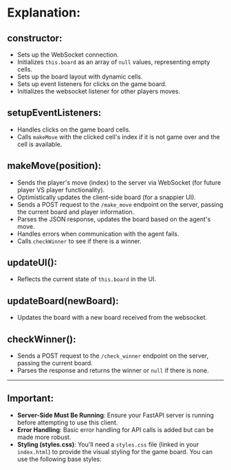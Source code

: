 # Explanation:

## constructor:
- Sets up the WebSocket connection.
- Initializes `this.board` as an array of `null` values, representing empty cells.
- Sets up the board layout with dynamic cells.
- Sets up event listeners for clicks on the game board.
- Initializes the websocket listener for other players moves.

## setupEventListeners:
- Handles clicks on the game board cells.
- Calls `makeMove` with the clicked cell's index if it is not game over and the cell is available.

## makeMove(position):
- Sends the player's move (index) to the server via WebSocket (for future player VS player functionality).
- Optimistically updates the client-side board (for a snappier UI).
- Sends a POST request to the `/make_move` endpoint on the server, passing the current board and player information.
- Parses the JSON response, updates the board based on the agent's move.
- Handles errors when communication with the agent fails.
- Calls `checkWinner` to see if there is a winner.

## updateUI():
- Reflects the current state of `this.board` in the UI.

## updateBoard(newBoard):
- Updates the board with a new board received from the websocket.

## checkWinner():
- Sends a POST request to the `/check_winner` endpoint on the server, passing the current board.
- Parses the response and returns the winner or `null` if there is none.

---

## Important:
- **Server-Side Must Be Running**: Ensure your FastAPI server is running before attempting to use this client.
- **Error Handling**: Basic error handling for API calls is added but can be made more robust.
- **Styling (styles.css)**: You'll need a `styles.css` file (linked in your `index.html`) to provide the visual styling for the game board. You can use the following base styles: